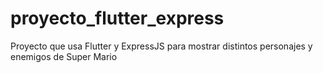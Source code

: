 # proyecto_flutter_express
Proyecto que usa Flutter y ExpressJS para mostrar distintos personajes y enemigos de Super Mario
